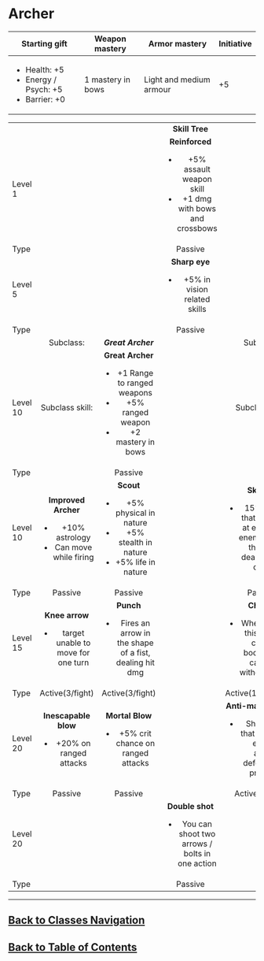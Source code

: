 #   Archer

|Starting gift   |Weapon mastery   |Armor mastery   |Initiative   |
|---|---|---|---|
|<ul><li>Health: +5</li><li>Energy / Psych: +5</li><li>Barrier: +0</li></ul>   |1 mastery in bows   |Light and medium armour   | +5   |

|   |   |   |   |   |   |
|---|:---:|:---:|:---:|:---:|:---:|
|   |   |   |**Skill Tree**   |   |   |
|Level 1   |   |   |**Reinforced**<ul><li>+5% assault weapon skill</li><li>+1 dmg with bows and crossbows</li></ul>   |   |   |
|Type   |   |   |Passive   |   |   |
|Level 5   |   |   |**Sharp eye**<ul><li>+5% in vision related skills</li></ul>|   |   |
|Type   |   |   |Passive   |   |   |
|   |Subclass:   |***Great Archer***   |   |Subclass:   |***Crossbowman***   |
|Level 10   |Subclass skill:   |**Great Archer**<ul><li>+1 Range to ranged weapons</li><li>+5% ranged weapon</li><li>+2 mastery in bows</li></ul>   |   |Subclass skill:   |**Crossbowman**<ul><li>+2 mastery in crossbows</li><li>+5% in precision weapons</li><li>+5% in melee weapons</li></ul>   |
|Type   |   |Passive   |   |   |Passive   |
|Level 10   |**Improved Archer**<ul><li>+10% astrology</li><li>Can move while firing</li></ul>    |**Scout**<ul><li>+5% physical in nature</li><li>+5% stealth in nature</li><li>+5% life in nature</li></ul>   |   |**Skewer**<ul><li>15% chance that bolts fired at enemies hit enemies behind this target, dealing halved damage</li></ul>   |**Commando Crossbowman**<ul><li>Can fire while sprinting, though at halved success chance</li></ul>   |
|Type   |Passive   |Passive   |   |Passive   |Passive   |
|Level 15   |**Knee arrow**<ul><li>target unable to move for one turn</li></ul>    |**Punch**<ul><li>Fires an arrow in the shape of a fist, dealing hit dmg</li></ul>  |   |**Choice**<ul><li>When aquiring this skill, you choose a bodypart you can target without penalty</li></ul>   |**Charged tile**<ul><li>Can choose before combat begins</li></ul>   |
|Type   |Active(3/fight)   |Active(3/fight)   |   |Active(1/character)   |Passive   |
|Level 20   |**Inescapable blow**<ul><li>+20% on ranged attacks</li></ul>    |**Mortal Blow**<ul><li>+5% crit chance on ranged attacks</li></ul>   |   |**Anti-matieriel bolt**<ul><li>Shoot a bolt that ignores an enemies armour, defenses and protection</li></ul>   |**Sulphating**<ul><li>Crossbows shoot as fast as bows</li></ul>   |
|Type   |Passive   |Passive   |   |Active(1/fight)   |Passive   |
|Level 20   |   |   |**Double shot**<ul><li>You can shoot two arrows / bolts in one action</li></ul>   |   |   |
|Type   |   |   |Passive   |   |   |

---
##  [Back to Classes Navigation](ClassesNavigation.md)
##  [Back to Table of Contents](../TableOfContents.md)